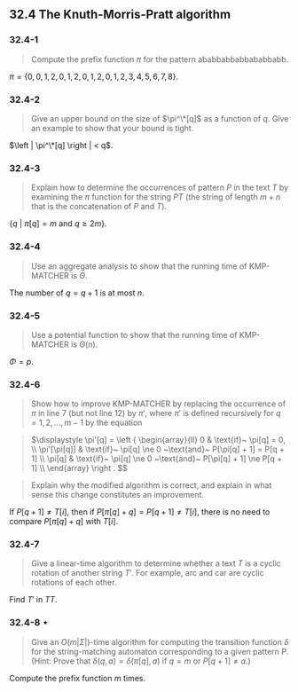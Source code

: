 ## 32.4 The Knuth-Morris-Pratt algorithm

### 32.4-1

> Compute the prefix function $\pi$ for the pattern $\text{ababbabbabbababbabb}$.

$\pi = \{ 0, 0, 1, 2, 0, 1, 2, 0, 1, 2, 0, 1, 2, 3, 4, 5, 6, 7, 8 \}$.

### 32.4-2

> Give an upper bound on the size of $\pi^\*[q]$ as a function of $q$. Give an example to show that your bound is tight.

$\left | \pi^\*[q] \right | < q$.

### 32.4-3

> Explain how to determine the occurrences of pattern $P$ in the text $T$ by examining the $\pi$ function for the string $PT$ (the string of length $m+n$ that is the concatenation of $P$ and $T$).

$\{ q ~|~ \pi[q] = m ~\text{and}~ q \ge 2m \}$.

### 32.4-4

> Use an aggregate analysis to show that the running time of KMP-MATCHER is $\Theta$.

The number of $q = q + 1$ is at most $n$.

### 32.4-5

> Use a potential function to show that the running time of KMP-MATCHER is $\Theta(n)$.

$\Phi = p$.

### 32.4-6

> Show how to improve KMP-MATCHER by replacing the occurrence of $\pi$ in line 7 (but not line 12) by $\pi'$, where $\pi'$ is defined recursively for $q = 1, 2, \dots, m - 1$ by the equation

> $\displaystyle
\pi'[q] = \left \{
\begin{array}{ll}
0 & \text{if}~ \pi[q] = 0, \\\\
\pi'[\pi[q]] & \text{if}~ \pi[q] \ne 0 ~\text{and}~ P[\pi[q] + 1] = P[q + 1] \\\\
\pi[q] & \text{if}~ \pi[q] \ne 0 ~\text{and}~ P[\pi[q] + 1] \ne P[q + 1] \\\\
\end{array}
\right .
$$

> Explain why the modified algorithm is correct, and explain in what sense this change constitutes an improvement.

If $P[q + 1] \ne T[i]$, then if $P[\pi[q] + q] = P[q + 1] \ne T[i]$, there is no need to compare $P[\pi[q] + q]$ with $T[i]$.

### 32.4-7

> Give a linear-time algorithm to determine whether a text $T$ is a cyclic rotation of another string $T'$. For example, $\text{arc}$ and $\text{car}$ are cyclic rotations of each other.

Find $T'$ in $TT$.

### 32.4-8 $\star$

> Give an $O(m|\Sigma|)$-time algorithm for computing the transition function $\delta$ for the string-matching automaton corresponding to a given pattern $P$. (Hint: Prove that $\delta(q, a) = \delta(\pi[q], a)$ if $q = m$ or $P[q + 1] \ne a$.)

Compute the prefix function $m$ times.
